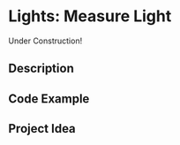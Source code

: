 # Lights:   Measure Light

<!-- Write here -->

Under Construction!

## Description

<!-- Write here -->

## Code Example

<!-- Write here -->

## Project Idea

<!-- Write here -->
